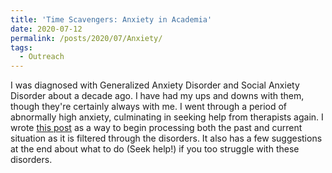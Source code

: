 ```yaml
---
title: 'Time Scavengers: Anxiety in Academia'
date: 2020-07-12
permalink: /posts/2020/07/Anxiety/
tags:
  - Outreach
---
```


I was diagnosed with Generalized Anxiety Disorder and Social Anxiety Disorder about a decade ago. I have had my ups and downs with them, though they're certainly always with me. I  went through a period of abnormally high anxiety, culminating in seeking help from therapists again. I wrote [this post](https://timescavengers.blog/2020/06/24/anxiety-in-academia/) as a way to begin processing both the past and current situation as it is filtered through the disorders. It also has a few suggestions at the end about what to do (Seek help!) if you too struggle with these disorders. 
